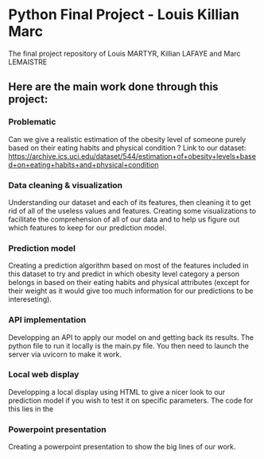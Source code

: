 # Python Final Project - Louis Killian Marc
The final project repository of Louis MARTYR, Killian LAFAYE and Marc LEMAISTRE

## Here are the main work done through this project:

### Problematic
Can we give a realistic estimation of the obesity level of someone purely based on their eating habits and physical condition ?
Link to our dataset: https://archive.ics.uci.edu/dataset/544/estimation+of+obesity+levels+based+on+eating+habits+and+physical+condition

### Data cleaning & visualization
Understanding our dataset and each of its features, then cleaning it to get rid of all of the useless values and features.
Creating some visualizations to facilitate the comprehension of all of our data and to help us figure out which features to keep for our prediction model.

### Prediction model
Creating a prediction algorithm based on most of the features included in this dataset to try and predict in which obesity level category a person belongs in based on their eating habits and physical attributes (except for their weight as it would give too much information for our predictions to be intereseting).

### API implementation
Developping an API to apply our model on and getting back its results. The python file to run it locally is the main.py file. You then need to launch the server via uvicorn to make it work.

### Local web display
Developping a local display using HTML to give a nicer look to our prediction model if you wish to test it on specific parameters. The code for this lies in the 

### Powerpoint presentation
Creating a powerpoint presentation to show the big lines of our work.
